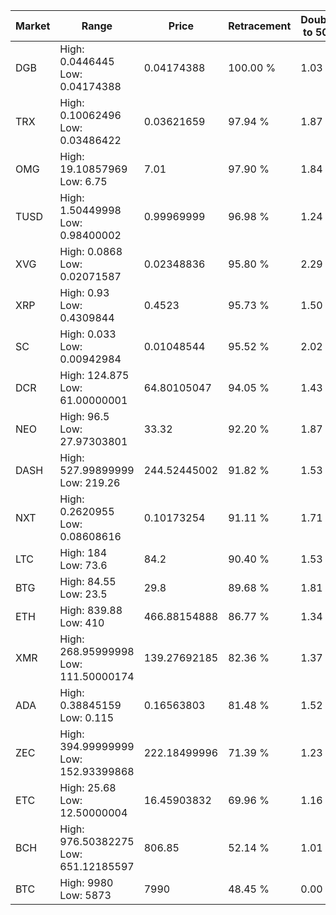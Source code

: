 | Market | Range | Price| Retracement | Doubles to 50% |
| --- | --- | --- | --- | --- |
| DGB | High: 0.0446445<br />Low: 0.04174388 | 0.04174388 | 100.00 % | 1.03 |
| TRX | High: 0.10062496<br />Low: 0.03486422 | 0.03621659 | 97.94 % | 1.87 |
| OMG | High: 19.10857969<br />Low: 6.75 | 7.01 | 97.90 % | 1.84 |
| TUSD | High: 1.50449998<br />Low: 0.98400002 | 0.99969999 | 96.98 % | 1.24 |
| XVG | High: 0.0868<br />Low: 0.02071587 | 0.02348836 | 95.80 % | 2.29 |
| XRP | High: 0.93<br />Low: 0.4309844 | 0.4523 | 95.73 % | 1.50 |
| SC | High: 0.033<br />Low: 0.00942984 | 0.01048544 | 95.52 % | 2.02 |
| DCR | High: 124.875<br />Low: 61.00000001 | 64.80105047 | 94.05 % | 1.43 |
| NEO | High: 96.5<br />Low: 27.97303801 | 33.32 | 92.20 % | 1.87 |
| DASH | High: 527.99899999<br />Low: 219.26 | 244.52445002 | 91.82 % | 1.53 |
| NXT | High: 0.2620955<br />Low: 0.08608616 | 0.10173254 | 91.11 % | 1.71 |
| LTC | High: 184<br />Low: 73.6 | 84.2 | 90.40 % | 1.53 |
| BTG | High: 84.55<br />Low: 23.5 | 29.8 | 89.68 % | 1.81 |
| ETH | High: 839.88<br />Low: 410 | 466.88154888 | 86.77 % | 1.34 |
| XMR | High: 268.95999998<br />Low: 111.50000174 | 139.27692185 | 82.36 % | 1.37 |
| ADA | High: 0.38845159<br />Low: 0.115 | 0.16563803 | 81.48 % | 1.52 |
| ZEC | High: 394.99999999<br />Low: 152.93399868 | 222.18499996 | 71.39 % | 1.23 |
| ETC | High: 25.68<br />Low: 12.50000004 | 16.45903832 | 69.96 % | 1.16 |
| BCH | High: 976.50382275<br />Low: 651.12185597 | 806.85 | 52.14 % | 1.01 |
| BTC | High: 9980<br />Low: 5873 | 7990 | 48.45 % | 0.00 |
